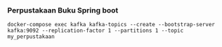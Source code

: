 ### Perpustakaan Buku Spring boot


`docker-compose exec kafka kafka-topics --create --bootstrap-server kafka:9092 --replication-factor 1 --partitions 1 --topic my_perpustakaan`